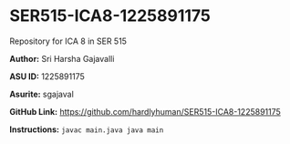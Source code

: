 # SER515-ICA8-1225891175
Repository for ICA 8 in SER 515

**Author:** Sri Harsha Gajavalli

**ASU ID:** 1225891175

**Asurite:** sgajaval

**GitHub Link:** https://github.com/hardlyhuman/SER515-ICA8-1225891175

**Instructions:** 
`javac main.java
java main`


